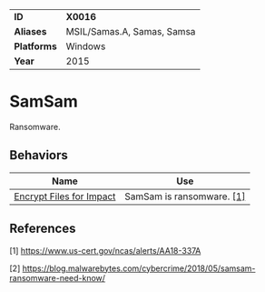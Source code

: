 |||
|---------|------------------------|
|**ID**|**X0016**|
|**Aliases**|MSIL/Samas.A, Samas, Samsa|
|**Platforms**|Windows|
|**Year**| 2015 |


SamSam
======
Ransomware.

Behaviors
---------
|Name|Use|
|---------------------|-------------------------------------------------------|
|[Encrypt Files for Impact](https://github.com/MBCProject/mbc-markdown/blob/master/impact/encrypt-impact.md) | SamSam is ransomware. [[1]](#1)|

References
----------
<a name="1">[1]</a> https://www.us-cert.gov/ncas/alerts/AA18-337A 

<a name="2">[2]</a> https://blog.malwarebytes.com/cybercrime/2018/05/samsam-ransomware-need-know/
 